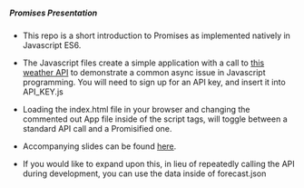 ##### Promises Presentation
- This repo is a short introduction to Promises 
  as implemented natively in Javascript ES6.

- The Javascript files create a simple application with 
  a call to [this weather API](http://openweathermap.org/appid) to demonstrate a common 
  async issue in Javascript programming. You will need to
  sign up for an API key, and insert it into API_KEY.js 

- Loading the index.html file in your browser and
  changing the commented out App file inside of the
  script tags, will toggle between a standard API call
  and a Promisified one.

- Accompanying slides can be found [here](https://docs.google.com/a/makersquare.com/presentation/d/1DhzGLatUrQcex6HXKRdQsoZou_DZjrEJEhdgLQGpv1w/edit?usp=sharing).

- If you would like to expand upon this, in lieu of repeatedly 
  calling the API during development, you can use the data
  inside of forecast.json

